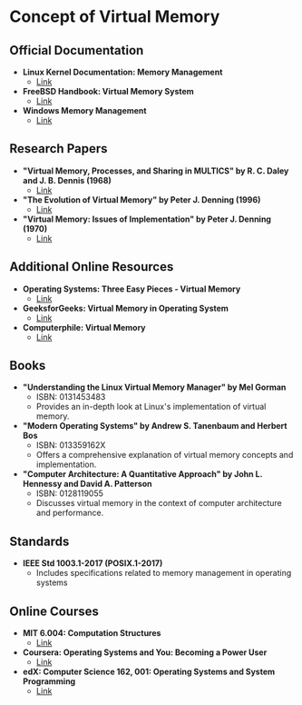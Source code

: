 # Concept of Virtual Memory
## Official Documentation
- **Linux Kernel Documentation: Memory Management**
  - [Link](https://www.kernel.org/doc/html/latest/admin-guide/mm/)
- **FreeBSD Handbook: Virtual Memory System**
  - [Link](https://docs.freebsd.org/en/books/handbook/virtualization/)
- **Windows Memory Management**
  - [Link](https://docs.microsoft.com/en-us/windows/win32/memory/memory-management)

## Research Papers
- **"Virtual Memory, Processes, and Sharing in MULTICS" by R. C. Daley and J. B. Dennis (1968)**
  - [Link](https://dl.acm.org/doi/10.1145/363095.363139)
- **"The Evolution of Virtual Memory" by Peter J. Denning (1996)**
  - [Link](https://ieeexplore.ieee.org/document/511859)
- **"Virtual Memory: Issues of Implementation" by Peter J. Denning (1970)**
  - [Link](https://ieeexplore.ieee.org/document/1671635)

## Additional Online Resources
- **Operating Systems: Three Easy Pieces - Virtual Memory**
  - [Link](https://pages.cs.wisc.edu/~remzi/OSTEP/vm-intro.pdf)
- **GeeksforGeeks: Virtual Memory in Operating System**
  - [Link](https://www.geeksforgeeks.org/virtual-memory-in-operating-system/)
- **Computerphile: Virtual Memory**
  - [Link](https://www.youtube.com/watch?v=5lFnKYCZT5o)

## Books
- **"Understanding the Linux Virtual Memory Manager" by Mel Gorman**
  - ISBN: 0131453483
  - Provides an in-depth look at Linux's implementation of virtual memory.
- **"Modern Operating Systems" by Andrew S. Tanenbaum and Herbert Bos**
  - ISBN: 013359162X
  - Offers a comprehensive explanation of virtual memory concepts and implementation.
- **"Computer Architecture: A Quantitative Approach" by John L. Hennessy and David A. Patterson**
  - ISBN: 0128119055
  - Discusses virtual memory in the context of computer architecture and performance.

## Standards
- **IEEE Std 1003.1-2017 (POSIX.1-2017)**
  - Includes specifications related to memory management in operating systems

## Online Courses
- **MIT 6.004: Computation Structures**
  - [Link](https://ocw.mit.edu/courses/6-004-computation-structures-spring-2017/)
- **Coursera: Operating Systems and You: Becoming a Power User**
  - [Link](https://www.coursera.org/learn/os-power-user)
- **edX: Computer Science 162, 001: Operating Systems and System Programming**
  - [Link](https://www.edx.org/course/operating-systems-and-system-programming)
